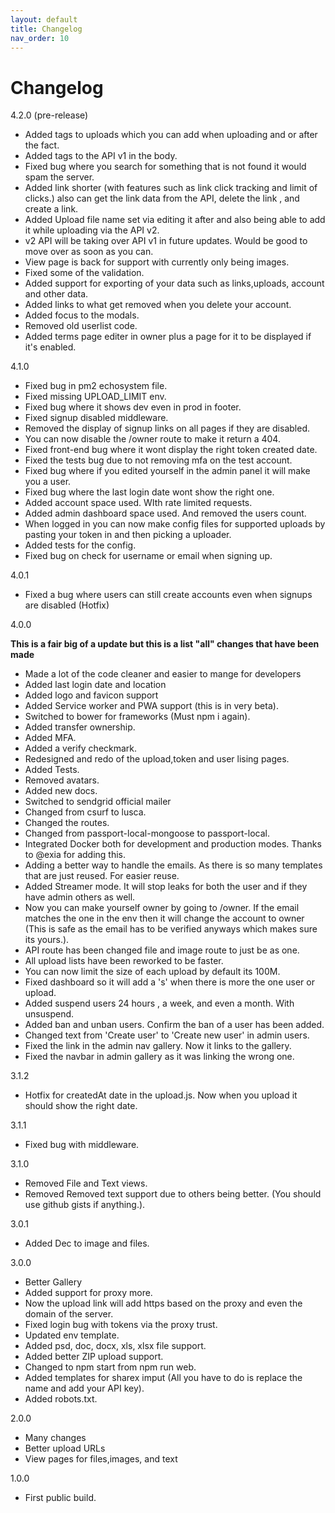 ```yaml
---
layout: default
title: Changelog
nav_order: 10
---
```


# Changelog
4.2.0 (pre-release)
- Added tags to uploads which you can add when uploading and or after the fact.
- Added tags to the API v1 in the body.
- Fixed bug where you search for something that is not found it would spam the server.
- Added link shorter (with features such as link click tracking and limit of clicks.) also can get the link data from the API, delete the link , and create a link.
- Added Upload file name set via editing it after and also being able to add it while uploading via the API v2.
- v2 API will be taking over API v1 in future updates.  Would be good to move over as soon as you can.
- View page is back for support with currently only being images.
- Fixed some of the validation.
- Added support for exporting of your data such as links,uploads, account and other data.
- Added links to what get removed when you delete your account.
- Added focus to the modals.
- Removed old userlist code.
- Added terms page editer in owner plus a page for it to be displayed if it's enabled.

4.1.0
- Fixed bug in pm2 echosystem file.
- Fixed missing UPLOAD_LIMIT env.
- Fixed bug where it shows dev even in prod in footer.
- Fixed signup disabled middleware.
- Removed the display of signup links on all pages if they are disabled.
- You can now disable the /owner route to make it return a 404.
- Fixed front-end bug where it wont display the right token created date.
- Fixed the tests bug due to not removing mfa on the test account.
- Fixed bug where if you edited yourself in the admin panel it will make you a user.
- Fixed bug where the last login date wont show the right one.
- Added account space used.  WIth rate limited requests.
- Added admin dashboard space used.  And removed the users count.
- When logged in you can now make config files for supported uploads by pasting your token in and then picking a uploader.
- Added tests for the config.
- Fixed bug on check for username or email when signing up.

4.0.1
* Fixed a bug where users can still create accounts even when signups are disabled (Hotfix)

4.0.0

__This is a fair big of a update but this is a list "all" changes that have been made__

* Made a lot of the code cleaner and easier to mange for developers
* Added last login date and location
* Added logo and favicon support
* Added Service worker and PWA support (this is in very beta).
* Switched to bower for frameworks (Must npm i again).
* Added transfer ownership.
* Added MFA.
* Added a verify checkmark.
* Redesigned and redo of the upload,token and user lising pages.
* Added Tests.
* Removed avatars.
* Added new docs.
* Switched to sendgrid official mailer
* Changed from csurf to lusca.
* Changed the routes.
* Changed from passport-local-mongoose to passport-local.
* Integrated Docker both for development and production modes.  Thanks to @exia for adding this.
* Adding a better way to handle the emails.  As there is so many templates that are just reused.  For easier reuse.
* Added Streamer mode.  It will stop leaks for both the user and if they have admin others as well.
* Now you can make yourself owner  by going to /owner.  If the email matches the one in the env then it will change the account to owner (This is safe as the email has to be verified anyways which makes sure its yours.).
* API route has been changed file and image route to just be as one.
* All upload lists have been reworked to be faster.
* You can now limit the size of each upload by default its 100M.
* Fixed dashboard so it will add a 's' when there is more the one user or upload.
* Added suspend users 24 hours , a week, and even a month. With unsuspend.
* Added ban and unban users. Confirm the ban of a user has been added.
* Changed text from 'Create user' to 'Create new user' in admin users.
* Fixed the link in the admin nav gallery.  Now it links to the gallery.
* Fixed the navbar in admin gallery as it was linking the wrong one.

3.1.2
* Hotfix for createdAt date in the upload.js. Now when  you upload it should show the right date.

3.1.1
* Fixed bug with middleware.

3.1.0
* Removed File and Text views.
* Removed Removed text support due to others being better. (You should use github gists if anything.).

3.0.1
* Added Dec to image and files.

3.0.0
* Better Gallery
* Added support for proxy more.
* Now the upload link will add https based on the proxy and even the domain of the server.
* Fixed login bug with tokens via the proxy trust.
* Updated env template.
* Added psd, doc, docx, xls, xlsx file support.
* Added better ZIP upload support.
* Changed to npm start from npm run web.
* Added templates for sharex imput (All you have to do is replace the name and add your API key).
* Added robots.txt.

2.0.0
* Many changes
* Better upload URLs
* View pages for files,images, and text

1.0.0
* First public build.
